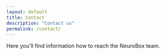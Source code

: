 ```yaml
---
layout: default
title: Contact
description: "Contact us"
permalink: /contact/
---
```

Here you'll find information how to reach the NeuroBox team.
